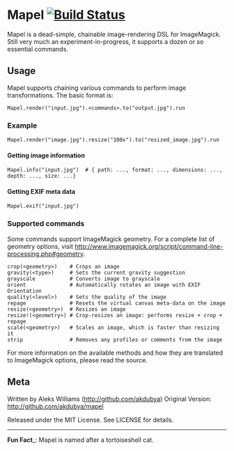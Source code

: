 # Mapel [![Build Status](https://secure.travis-ci.org/max-power/mapel.png?branch=master)](https://travis-ci.org/max-power/mapel)

Mapel is a dead-simple, chainable image-rendering DSL for ImageMagick.  
Still very much an experiment-in-progress, it supports a dozen or so essential
commands.


## Usage

Mapel supports chaining various commands to perform image transformations.
The basic format is:

    Mapel.render("input.jpg").<commands>.to("output.jpg").run

### Example

    Mapel.render("image.jpg").resize("100x").to("resized_image.jpg").run

#### Getting image information

    Mapel.info("input.jpg")  # { path: ..., format: ..., dimensions: ..., depth: ..., size: ...}

#### Getting EXIF meta data

    Mapel.exif("input.jpg")

### Supported commands

Some commands support ImageMagick geometry. For a complete list of geometry options,
visit http://www.imagemagick.org/script/command-line-processing.php#geometry.

    crop(<geometry>)    # Crops an image
    gravity(<type>)     # Sets the current gravity suggestion
    grayscale           # Converts image to grayscale
    orient              # Automatically rotates an image with EXIF Orientation
    quality(<level>)    # Sets the quality of the image
    repage              # Resets the virtual canvas meta-data on the image
    resize(<geometry>)  # Resizes an image
    resize!(<geometry>) # Crop-resizes an image: performs resize + crop + repage
    scale(<geometry>)   # Scales an image, which is faster than resizing it
    strip               # Removes any profiles or comments from the image


For more information on the available methods and how they are translated to ImageMagick options, please read the source.

## Meta

Written by Aleks Williams (http://github.com/akdubya)
Original Version: http://github.com/akdubya/mapel

Released under the MIT License. See LICENSE for details.

---

__Fun Fact___: Mapel is named after a tortoiseshell cat.
